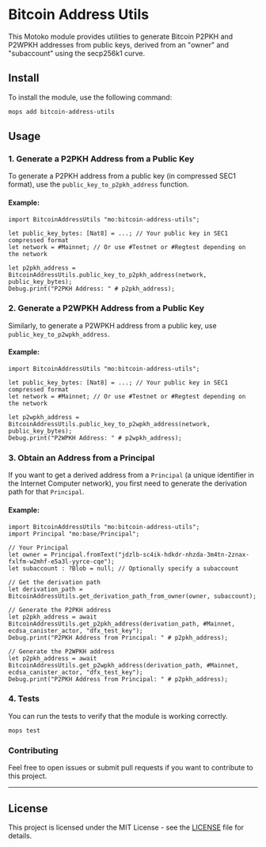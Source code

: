 # Bitcoin Address Utils

This Motoko module provides utilities to generate Bitcoin P2PKH and P2WPKH addresses from public keys, derived from an "owner" and "subaccount" using the secp256k1 curve.

## Install

To install the module, use the following command:

```bash
mops add bitcoin-address-utils
```

## Usage

### 1. **Generate a P2PKH Address from a Public Key**

To generate a P2PKH address from a public key (in compressed SEC1 format), use the `public_key_to_p2pkh_address` function.

#### Example:

```motoko
import BitcoinAddressUtils "mo:bitcoin-address-utils";

let public_key_bytes: [Nat8] = ...; // Your public key in SEC1 compressed format
let network = #Mainnet; // Or use #Testnet or #Regtest depending on the network

let p2pkh_address = BitcoinAddressUtils.public_key_to_p2pkh_address(network, public_key_bytes);
Debug.print("P2PKH Address: " # p2pkh_address);
```

### 2. **Generate a P2WPKH Address from a Public Key**

Similarly, to generate a P2WPKH address from a public key, use `public_key_to_p2wpkh_address`.

#### Example:

```motoko
import BitcoinAddressUtils "mo:bitcoin-address-utils";

let public_key_bytes: [Nat8] = ...; // Your public key in SEC1 compressed format
let network = #Mainnet; // Or use #Testnet or #Regtest depending on the network

let p2wpkh_address = BitcoinAddressUtils.public_key_to_p2wpkh_address(network, public_key_bytes);
Debug.print("P2WPKH Address: " # p2wpkh_address);
```

### 3. **Obtain an Address from a Principal**

If you want to get a derived address from a `Principal` (a unique identifier in the Internet Computer network), you first need to generate the derivation path for that `Principal`.

#### Example:

```motoko
import BitcoinAddressUtils "mo:bitcoin-address-utils";
import Principal "mo:base/Principal";

// Your Principal
let owner = Principal.fromText("jdzlb-sc4ik-hdkdr-nhzda-3m4tn-2znax-fxlfm-w2mhf-e5a3l-yyrce-cqe");
let subaccount : ?Blob = null; // Optionally specify a subaccount

// Get the derivation path
let derivation_path = BitcoinAddressUtils.get_derivation_path_from_owner(owner, subaccount);

// Generate the P2PKH address
let p2pkh_address = await BitcoinAddressUtils.get_p2pkh_address(derivation_path, #Mainnet, ecdsa_canister_actor, "dfx_test_key");
Debug.print("P2PKH Address from Principal: " # p2pkh_address);

// Generate the P2WPKH address
let p2pkh_address = await BitcoinAddressUtils.get_p2wpkh_address(derivation_path, #Mainnet, ecdsa_canister_actor, "dfx_test_key");
Debug.print("P2PKH Address from Principal: " # p2pkh_address);
```

### 4. **Tests**

You can run the tests to verify that the module is working correctly.

`mops test`

### Contributing

Feel free to open issues or submit pull requests if you want to contribute to this project.

---

## License

This project is licensed under the MIT License - see the [LICENSE](LICENSE) file for details.
